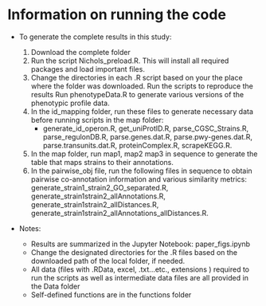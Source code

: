 # Information on running the code

* To generate the complete results in this study: 
	1. Download the complete folder
    2. Run the script Nichols_preload.R. This will install all required packages and load important files. 
    3. Change the directories in each .R script based on your the place where the folder was downloaded. Run the scripts to reproduce the results
    Run phenotypeData.R to generate various versions of the phenotypic profile data.
    4. In the id_mapping folder, run these files to generate necessary data before running scripts in the map folder:
        + generate_id_operon.R, get_uniProtID.R, parse_CGSC_Strains.R, parse_regulonDB.R, parse.genes.dat.R, parse.pwy-genes.dat.R, parse.transunits.dat.R, proteinComplex.R, scrapeKEGG.R.
    5. In the map folder, run map1, map2 map3 in sequence to generate the table that maps strains to their annotations.
    6. In the pairwise_obj file, run the following files in sequence to obtain pairwise co-annotation information and various similarity metrics: generate_strain1_strain2_GO_separated.R, generate_strain1strain2_allAnnotations.R, generate_strain1strain2_allDistances.R, generate_strain1strain2_allAnnotations_allDistances.R.

* Notes:
    + Results are summarized in the Jupyter Notebook: paper_figs.ipynb    
    + Change the designated directories for the .R files based on the downloaded path of the local folder, if needed.
    + All data (files with .RData, excel, .txt...etc., extensions ) required to run the scripts as well as intermediate data files are all provided in the Data  folder
    + Self-defined functions are in the functions folder
    
  